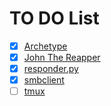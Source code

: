 # TO DO List

- [x] [Archetype](obsidian://open?vault=cybersecNotes&file=Writeups%2FHTB%2FVery%20Easy%2FArchetype%2FTO%20DO)
- [x] [John The Reapper](obsidian://open?vault=cybersecNotes&file=Cheat%20Sheet%2FPassword%20Cracking%2FJohn%20The%20Reapper%20TO%20DO)
- [x] [responder.py](obsidian://open?vault=cybersecNotes&file=Troubleshooting%2Fresponder.py%20Daemon%20TO%20DO)
- [x] [smbclient](obsidian://open?vault=cybersecNotes&file=Cheat%20Sheet%2FCommon%2Fsmbclient)
- [ ] [tmux](obsidian://open?vault=cybersecNotes&file=Cheat%20Sheet%2Ftmux)
